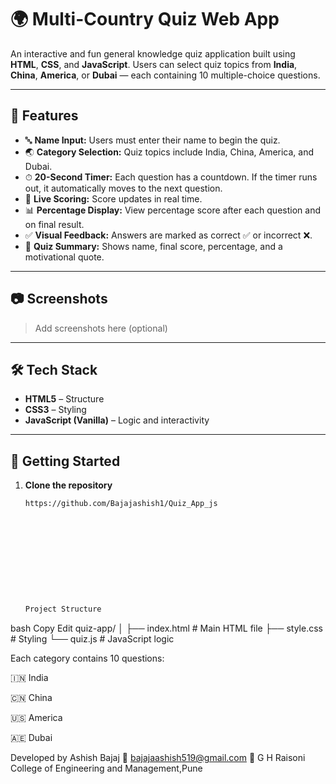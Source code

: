 # 🌍 Multi-Country Quiz Web App

An interactive and fun general knowledge quiz application built using **HTML**, **CSS**, and **JavaScript**. Users can select quiz topics from **India**, **China**, **America**, or **Dubai** — each containing 10 multiple-choice questions.

---

## 🧠 Features

- 🔤 **Name Input:** Users must enter their name to begin the quiz.
- 🌏 **Category Selection:** Quiz topics include India, China, America, and Dubai.
- ⏱ **20-Second Timer:** Each question has a countdown. If the timer runs out, it automatically moves to the next question.
- 🎯 **Live Scoring:** Score updates in real time.
- 📊 **Percentage Display:** View percentage score after each question and on final result.
- ✅ **Visual Feedback:** Answers are marked as correct ✅ or incorrect ❌.
- 🏁 **Quiz Summary:** Shows name, final score, percentage, and a motivational quote.

---

## 📷 Screenshots

> Add screenshots here (optional)

---

## 🛠️ Tech Stack

- **HTML5** – Structure
- **CSS3** – Styling
- **JavaScript (Vanilla)** – Logic and interactivity

---

## 🚀 Getting Started

1. **Clone the repository**
   ```bash
   https://github.com/Bajajashish1/Quiz_App_js











   Project Structure
bash
Copy
Edit
quiz-app/
│
├── index.html         # Main HTML file
├── style.css          # Styling
└── quiz.js            # JavaScript logic




Each category contains 10 questions:

🇮🇳 India

🇨🇳 China

🇺🇸 America

🇦🇪 Dubai






Developed by Ashish Bajaj
📧 bajajaashish519@gmail.com
📍 G H Raisoni College of Engineering and Management,Pune
   
